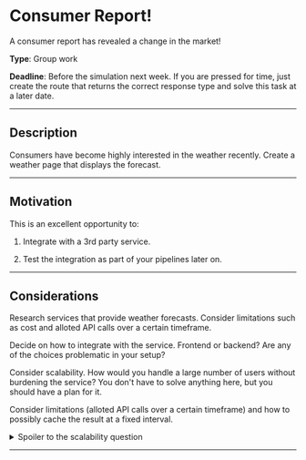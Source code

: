 # Consumer Report!

A consumer report has revealed a change in the market! 

**Type**: Group work

**Deadline**: Before the simulation next week. If you are pressed for time, just create the route that returns the correct response type and solve this task at a later date. 

---

## Description

Consumers have become highly interested in the weather recently. Create a weather page that displays the forecast. 

---

## Motivation

This is an excellent opportunity to: 

1. Integrate with a 3rd party service. 

2. Test the integration as part of your pipelines later on.

---

## Considerations

Research services that provide weather forecasts. Consider limitations such as cost and alloted API calls over a certain timeframe.

Decide on how to integrate with the service. Frontend or backend? Are any of the choices problematic in your setup? 

Consider scalability. How would you handle a large number of users without burdening the service? You don't have to solve anything here, but you should have a plan for it.

Consider limitations (alloted API calls over a certain timeframe) and how to possibly cache the result at a fixed interval. 

<details> 
  <summary>Spoiler to the scalability question</summary>
   Hint: Caching
</details>

---

<!-- todo future: consider creating a competition / graph for that group whose forecast is the most accurate  -->